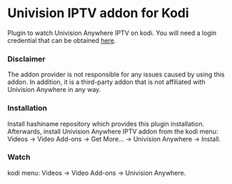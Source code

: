 Univision IPTV addon for Kodi
=============================

Plugin to watch Univision Anywhere IPTV on kodi. You will need a login credential that can be obtained [here](http://my.univision.mn/index.php/register).

### Disclaimer
The addon provider is not responsible for any issues caused by using this addon. In addition, it is a third-party addon that is not affiliated with Univision Anywhere in any way.

### Installation
Install hashiname repository which provides this plugin installation. Afterwards, install Univision Anywhere IPTV addon from the kodi menu: Videos -> Video Add-ons -> Get More... -> Univision Anywhere -> Install.

### Watch
kodi menu: Videos -> Video Add-ons -> Univision Anywhere.